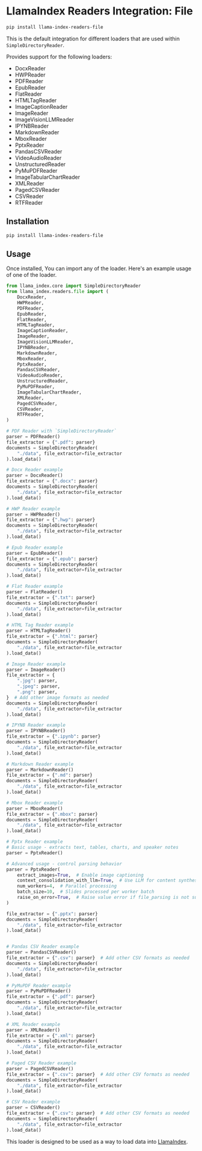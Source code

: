 # LlamaIndex Readers Integration: File

```bash
pip install llama-index-readers-file
```

This is the default integration for different loaders that are used within `SimpleDirectoryReader`.

Provides support for the following loaders:

- DocxReader
- HWPReader
- PDFReader
- EpubReader
- FlatReader
- HTMLTagReader
- ImageCaptionReader
- ImageReader
- ImageVisionLLMReader
- IPYNBReader
- MarkdownReader
- MboxReader
- PptxReader
- PandasCSVReader
- VideoAudioReader
- UnstructuredReader
- PyMuPDFReader
- ImageTabularChartReader
- XMLReader
- PagedCSVReader
- CSVReader
- RTFReader

## Installation

```bash
pip install llama-index-readers-file
```

## Usage

Once installed, You can import any of the loader. Here's an example usage of one of the loader.

```python
from llama_index.core import SimpleDirectoryReader
from llama_index.readers.file import (
    DocxReader,
    HWPReader,
    PDFReader,
    EpubReader,
    FlatReader,
    HTMLTagReader,
    ImageCaptionReader,
    ImageReader,
    ImageVisionLLMReader,
    IPYNBReader,
    MarkdownReader,
    MboxReader,
    PptxReader,
    PandasCSVReader,
    VideoAudioReader,
    UnstructuredReader,
    PyMuPDFReader,
    ImageTabularChartReader,
    XMLReader,
    PagedCSVReader,
    CSVReader,
    RTFReader,
)

# PDF Reader with `SimpleDirectoryReader`
parser = PDFReader()
file_extractor = {".pdf": parser}
documents = SimpleDirectoryReader(
    "./data", file_extractor=file_extractor
).load_data()

# Docx Reader example
parser = DocxReader()
file_extractor = {".docx": parser}
documents = SimpleDirectoryReader(
    "./data", file_extractor=file_extractor
).load_data()

# HWP Reader example
parser = HWPReader()
file_extractor = {".hwp": parser}
documents = SimpleDirectoryReader(
    "./data", file_extractor=file_extractor
).load_data()

# Epub Reader example
parser = EpubReader()
file_extractor = {".epub": parser}
documents = SimpleDirectoryReader(
    "./data", file_extractor=file_extractor
).load_data()

# Flat Reader example
parser = FlatReader()
file_extractor = {".txt": parser}
documents = SimpleDirectoryReader(
    "./data", file_extractor=file_extractor
).load_data()

# HTML Tag Reader example
parser = HTMLTagReader()
file_extractor = {".html": parser}
documents = SimpleDirectoryReader(
    "./data", file_extractor=file_extractor
).load_data()

# Image Reader example
parser = ImageReader()
file_extractor = {
    ".jpg": parser,
    ".jpeg": parser,
    ".png": parser,
}  # Add other image formats as needed
documents = SimpleDirectoryReader(
    "./data", file_extractor=file_extractor
).load_data()

# IPYNB Reader example
parser = IPYNBReader()
file_extractor = {".ipynb": parser}
documents = SimpleDirectoryReader(
    "./data", file_extractor=file_extractor
).load_data()

# Markdown Reader example
parser = MarkdownReader()
file_extractor = {".md": parser}
documents = SimpleDirectoryReader(
    "./data", file_extractor=file_extractor
).load_data()

# Mbox Reader example
parser = MboxReader()
file_extractor = {".mbox": parser}
documents = SimpleDirectoryReader(
    "./data", file_extractor=file_extractor
).load_data()

# Pptx Reader example
# Basic usage - extracts text, tables, charts, and speaker notes
parser = PptxReader()

# Advanced usage - control parsing behavior
parser = PptxReader(
    extract_images=True,  # Enable image captioning
    context_consolidation_with_llm=True,  # Use LLM for content synthesis
    num_workers=4,  # Parallel processing
    batch_size=10,  # Slides processed per worker batch
    raise_on_error=True,  # Raise value error if file_parsing is not successful
)

file_extractor = {".pptx": parser}
documents = SimpleDirectoryReader(
    "./data", file_extractor=file_extractor
).load_data()


# Pandas CSV Reader example
parser = PandasCSVReader()
file_extractor = {".csv": parser}  # Add other CSV formats as needed
documents = SimpleDirectoryReader(
    "./data", file_extractor=file_extractor
).load_data()

# PyMuPDF Reader example
parser = PyMuPDFReader()
file_extractor = {".pdf": parser}
documents = SimpleDirectoryReader(
    "./data", file_extractor=file_extractor
).load_data()

# XML Reader example
parser = XMLReader()
file_extractor = {".xml": parser}
documents = SimpleDirectoryReader(
    "./data", file_extractor=file_extractor
).load_data()

# Paged CSV Reader example
parser = PagedCSVReader()
file_extractor = {".csv": parser}  # Add other CSV formats as needed
documents = SimpleDirectoryReader(
    "./data", file_extractor=file_extractor
).load_data()

# CSV Reader example
parser = CSVReader()
file_extractor = {".csv": parser}  # Add other CSV formats as needed
documents = SimpleDirectoryReader(
    "./data", file_extractor=file_extractor
).load_data()
```

This loader is designed to be used as a way to load data into [LlamaIndex](https://github.com/run-llama/llama_index/).
